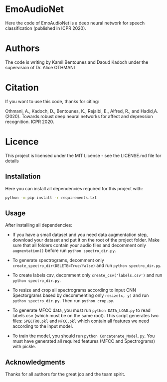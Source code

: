 # EmoAudioNet
Here the code of EmoAudioNet is a deep neural network for speech classification (published in ICPR 2020). 

# Authors
The code is writing by Kamil Bentounes and Daoud Kadoch under the supervision of Dr. Alice OTHMANI

# Citation
If you want to use this code, thanks for citing:

Othmani, A., Kadoch, D., Bentounes, K., Rejaibi, E., Alfred, R., and Hadid,A. (2020). Towards robust deep neural networks for affect and depression recognition. ICPR 2020.

# Licence
This project is licensed under the MIT License - see the LICENSE.md file for details

## Installation

Here you can install all dependencies required for this project with: 

```bash
python -m pip install -r requirements.txt
```

## Usage

After installing all dependencies:

* If you have a small dataset and you need data augmentation step, download your dataset and put it on the root of the project folder. Make sure that all folders contain your audio files and decomment only `augmentation()` before run `python spectro_dir.py`. 

* To generate spectrograms, decomment only `create_spectro_dir(DELETE=True/false)` and run `python spectro_dir.py`.

* To create labels csv, decomment only `create_csv('labels.csv')` and run `python spectro_dir.py`.

* To resize and crop all spectrograms according to input CNN Spectorgrams based by decommenting only `resize(x, y)` and run `python spectro_dir.py`. Then run `python crop.py`.

* To generate MFCC data, you must run `python DATA_LOAD.py` to read labels.csv (which must be on the same root). This script generates two files: `SPECTRO.pkl` and `MFCC.pkl` which contain all features we need according to the input model.

* To train the model, you should run `python Concatenate_Model.py`. You must have generated all required features (MFCC and Spectrograms) with pickle. 

## Acknowledgments
Thanks for all authors for the great job and the team spirit.
